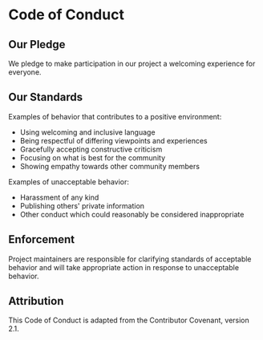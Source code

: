 # Code of Conduct

## Our Pledge

We pledge to make participation in our project a welcoming experience for everyone.

## Our Standards

Examples of behavior that contributes to a positive environment:
- Using welcoming and inclusive language
- Being respectful of differing viewpoints and experiences
- Gracefully accepting constructive criticism
- Focusing on what is best for the community
- Showing empathy towards other community members

Examples of unacceptable behavior:
- Harassment of any kind
- Publishing others' private information
- Other conduct which could reasonably be considered inappropriate

## Enforcement

Project maintainers are responsible for clarifying standards of acceptable behavior and will take appropriate action in response to unacceptable behavior.

## Attribution

This Code of Conduct is adapted from the Contributor Covenant, version 2.1.